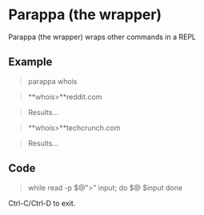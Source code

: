 # Parappa (the wrapper)
Parappa (the wrapper) wraps other commands in a REPL

## Example
> parappa whois

> **whois>**reddit.com

> Results...

> **whois>**techcrunch.com

> Results...

## Code

> while read -p $@">" input; do
>   $@ $input
> done

Ctrl-C/Ctrl-D to exit.
